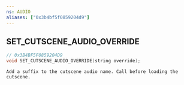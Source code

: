 ```yaml
---
ns: AUDIO
aliases: ["0x3b4bf5f0859204d9"]
---
```

## SET_CUTSCENE_AUDIO_OVERRIDE

```c
// 0x3B4BF5F0859204D9
void SET_CUTSCENE_AUDIO_OVERRIDE(string override);
```

```
Add a suffix to the cutscene audio name. Call before loading the cutscene.
```
